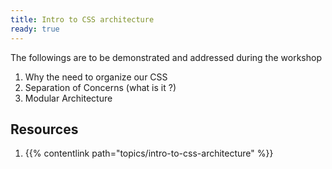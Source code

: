 ```yaml
---
title: Intro to CSS architecture
ready: true
---
```


The followings are to be demonstrated and addressed during the workshop

1. Why the need to organize our CSS
2. Separation of Concerns (what is it ?)
3. Modular Architecture

## Resources

1. {{% contentlink path="topics/intro-to-css-architecture" %}}
